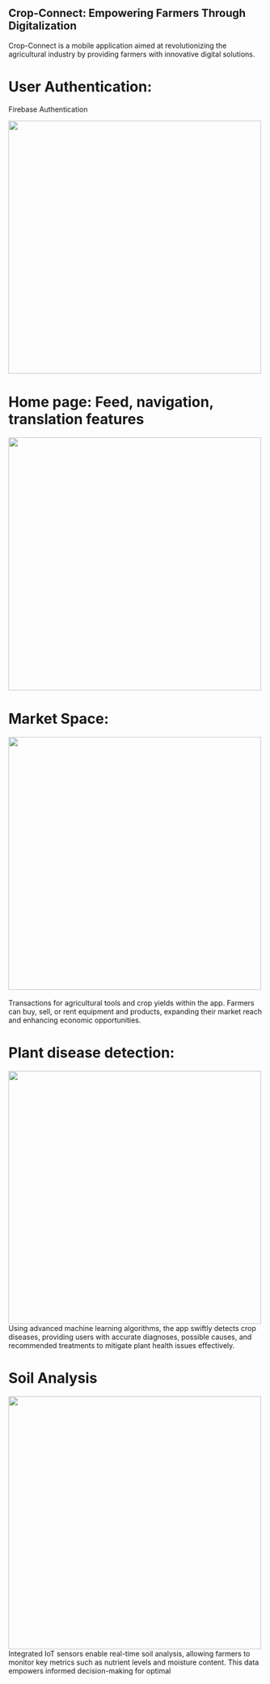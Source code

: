 ## Crop-Connect: Empowering Farmers Through Digitalization
 Crop-Connect is a mobile application aimed at revolutionizing the agricultural industry by providing farmers with innovative digital solutions.
 
 # User Authentication: 
Firebase Authentication

<img src="https://github.com/Bhanu0301/Crop-Connect/assets/106879319/eedd2a1d-f8d5-42fb-a058-7f02de27543f" width="500"> <br> 

# Home page: Feed, navigation, translation features
<img src="https://github.com/Bhanu0301/Crop-Connect/assets/106879319/3a210448-b669-422b-9a9c-1caec2f59e8f" width="500"> <br>   

 # Market Space:
<img src="https://github.com/Bhanu0301/Crop-Connect/assets/106879319/df964211-d7ad-46b1-8217-95d0bdf6738a" width="500"> <br>  
Transactions for agricultural tools and crop yields within the app. Farmers can buy, sell, or rent equipment and products, expanding their market reach and enhancing economic opportunities.

#  Plant disease detection:
<img src="https://github.com/Bhanu0301/Crop-Connect/assets/106879319/b6375d41-fd64-4cb9-af0f-18426dfd4ed8" width="500">  <br>  Using advanced machine learning algorithms, the app swiftly detects crop diseases, providing users with accurate diagnoses, possible causes, and recommended treatments to mitigate plant health issues effectively.

# Soil Analysis
<img src="https://github.com/Bhanu0301/Crop-Connect/assets/106879319/10a805b7-1a2f-4034-8591-b98e4ac40583" width="500"> <br>   Integrated IoT sensors enable real-time soil analysis, allowing farmers to monitor key metrics such as nutrient levels and moisture content. This data empowers informed decision-making for optimal

